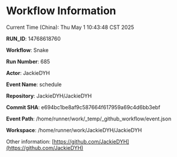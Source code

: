 # Workflow Information

Current Time (China): Thu May  1 10:43:48 CST 2025  

**RUN_ID**: 14768618760  

**Workflow**: Snake  

**Run Number**: 685  

**Actor**: JackieDYH  

**Event Name**: schedule  

**Repository**: JackieDYH/JackieDYH  

**Commit SHA**: e694bc1be8af9c587664f617959a69c4d6bb3ebf  

**Event Path**: /home/runner/work/_temp/_github_workflow/event.json  

**Workspace**: /home/runner/work/JackieDYH/JackieDYH  

Other information: [https://github.com/JackieDYH](https://github.com/JackieDYH)
